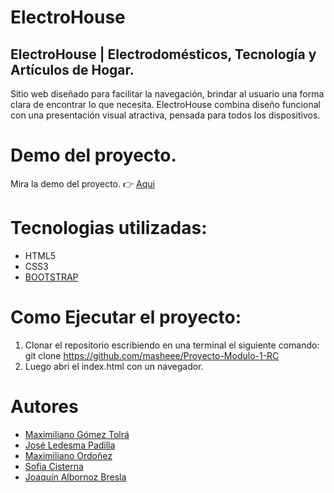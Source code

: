 # ElectroHouse
## ElectroHouse | Electrodomésticos, Tecnología y Artículos de Hogar. 

Sitio web diseñado para facilitar la navegación, brindar al usuario una forma clara de encontrar lo que necesita. ElectroHouse combina diseño funcional con una presentación visual atractiva, pensada para todos los dispositivos.

# Demo del proyecto.
Mira la demo del proyecto. 👉 [Aqui]()

# Tecnologias utilizadas:
- HTML5
- CSS3
- [BOOTSTRAP](https://getbootstrap.com/docs/5.3/getting-started/introduction/)    

# Como Ejecutar el proyecto:
1. Clonar el repositorio escribiendo en una terminal el siguiente comando: git clone https://github.com/masheee/Proyecto-Modulo-1-RC
1. Luego abri el index.html con un navegador.

# Autores
- [Maximiliano Gómez Tolrá](https://github.com/masheee)
- [José Ledesma Padilla](https://github.com/ledesmapadilla)
- [Maximiliano Ordoñez](https://github.com/Maxii34)
- [Sofia Cisterna](https://github.com/AnaSofia62)
- [Joaquín Albornoz Bresla](https://github.com/JQNPro10)



